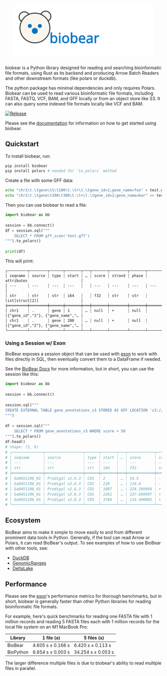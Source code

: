 <h1 align="center">
    <img src="https://raw.githubusercontent.com/wheretrue/biobear/main/.github/biobear.svg" width="450px" alt="biobear" />
</h1>

biobear is a Python library designed for reading and searching bioinformatic file formats, using Rust as its backend and producing Arrow Batch Readers and other downstream formats (like polars or duckdb).

The python package has minimal dependencies and only requires Polars. Biobear can be used to read various bioinformatic file formats, including FASTA, FASTQ, VCF, BAM, and GFF locally or from an object store like S3. It can also query some indexed file formats locally like VCF and BAM.

[![Release](https://github.com/wheretrue/biobear/actions/workflows/release.yml/badge.svg)](https://github.com/wheretrue/biobear/actions/workflows/release.yml)

Please see the [documentation] for information on how to get started using biobear.

## Quickstart

To install biobear, run:

```bash
pip install biobear
pip install polars # needed for `to_polars` method
```

Create a file with some GFF data:

```bash
echo "chr1\t.\tgene\t1\t100\t.\t+\t.\tgene_id=1;gene_name=foo" > test.gff
echo "chr1\t.\tgene\t200\t300\t.\t+\t.\tgene_id=2;gene_name=bar" >> test.gff
```

Then you can use biobear to read a file:

```python
import biobear as bb

session = bb.connect()
df = session.sql("""
    SELECT * FROM gff_scan('test.gff')
""").to_polars()

print(df)
```

This will print:

```text
┌─────────┬────────┬──────┬───────┬───┬───────┬────────┬───────┬───────────────────────────────────┐
│ seqname ┆ source ┆ type ┆ start ┆ … ┆ score ┆ strand ┆ phase ┆ attributes                        │
│ ---     ┆ ---    ┆ ---  ┆ ---   ┆   ┆ ---   ┆ ---    ┆ ---   ┆ ---                               │
│ str     ┆ str    ┆ str  ┆ i64   ┆   ┆ f32   ┆ str    ┆ str   ┆ list[struct[2]]                   │
╞═════════╪════════╪══════╪═══════╪═══╪═══════╪════════╪═══════╪═══════════════════════════════════╡
│ chr1    ┆ .      ┆ gene ┆ 1     ┆ … ┆ null  ┆ +      ┆ null  ┆ [{"gene_id","1"}, {"gene_name","… │
│ chr1    ┆ .      ┆ gene ┆ 200   ┆ … ┆ null  ┆ +      ┆ null  ┆ [{"gene_id","2"}, {"gene_name","… │
└─────────┴────────┴──────┴───────┴───┴───────┴────────┴───────┴───────────────────────────────────┘
```

### Using a Session w/ Exon

BioBear exposes a session object that can be used with [exon][] to work with files directly in SQL, then eventually convert them to a DataFrame if needed.

See the [BioBear Docs][documentation] for more information, but in short, you can use the session like this:

```python
import biobear as bb

session = bb.connect()

session.sql("""
CREATE EXTERNAL TABLE gene_annotations_s3 STORED AS GFF LOCATION 's3://BUCKET/TenflaDSM28944/IMG_Data/Ga0451106_prodigal.gff'
""")

df = session.sql("""
    SELECT * FROM gene_annotations_s3 WHERE score > 50
""").to_polars()
df.head()
# shape: (5, 9)
# ┌──────────────┬─────────────────┬──────┬───────┬───┬────────────┬────────┬───────┬───────────────────────────────────┐
# │ seqname      ┆ source          ┆ type ┆ start ┆ … ┆ score      ┆ strand ┆ phase ┆ attributes                        │
# │ ---          ┆ ---             ┆ ---  ┆ ---   ┆   ┆ ---        ┆ ---    ┆ ---   ┆ ---                               │
# │ str          ┆ str             ┆ str  ┆ i64   ┆   ┆ f32        ┆ str    ┆ str   ┆ list[struct[2]]                   │
# ╞══════════════╪═════════════════╪══════╪═══════╪═══╪════════════╪════════╪═══════╪═══════════════════════════════════╡
# │ Ga0451106_01 ┆ Prodigal v2.6.3 ┆ CDS  ┆ 2     ┆ … ┆ 54.5       ┆ -      ┆ 0     ┆ [{"ID",["Ga0451106_01_2_238"]}, … │
# │ Ga0451106_01 ┆ Prodigal v2.6.3 ┆ CDS  ┆ 228   ┆ … ┆ 114.0      ┆ -      ┆ 0     ┆ [{"ID",["Ga0451106_01_228_941"]}… │
# │ Ga0451106_01 ┆ Prodigal v2.6.3 ┆ CDS  ┆ 1097  ┆ … ┆ 224.399994 ┆ +      ┆ 0     ┆ [{"ID",["Ga0451106_01_1097_2257"… │
# │ Ga0451106_01 ┆ Prodigal v2.6.3 ┆ CDS  ┆ 2261  ┆ … ┆ 237.699997 ┆ +      ┆ 0     ┆ [{"ID",["Ga0451106_01_2261_3787"… │
# │ Ga0451106_01 ┆ Prodigal v2.6.3 ┆ CDS  ┆ 3784  ┆ … ┆ 114.400002 ┆ +      ┆ 0     ┆ [{"ID",["Ga0451106_01_3784_4548"… │
# └──────────────┴─────────────────┴──────┴───────┴───┴────────────┴────────┴───────┴───────────────────────────────────┘
```

## Ecosystem

BioBear aims to make it simple to move easily to and from different prominent data tools in Python. Generally, if the tool can read Arrow or Polars, it can read BioBear's output. To see examples of how to use BioBear with other tools, see:

* [DuckDB][DuckDB Integration]
* [GenomicRanges]
* [DeltaLake]


## Performance

Please see the [exon][]'s performance metrics for thorough benchmarks, but in short, biobear is generally faster than other Python libraries for reading bioinformatic file formats.

For example, here's quick benchmarks for reading one FASTA file with 1 million records and reading 5 FASTA files each with 1 million records for the local file system on an M1 MacBook Pro:

| Library   | 1 file (s)         | 5 files (s)         |
|-----------|--------------------|---------------------|
| BioBear   | 4.605 s ±  0.166 s | 6.420 s ±  0.113 s  |
| BioPython | 6.654 s ±  0.003 s | 34.254 s ±  0.053 s |

The larger difference multiple files is due to biobear's ability to read multiple files in parallel.

[exon]: https://github.com/wheretrue/exon/tree/main/exon-benchmarks
[duckdb]: https://duckdb.org/
[documentation]: https://www.wheretrue.dev/docs/exon/biobear/.
[DuckDB Integration]: https://www.wheretrue.dev/docs/exon/biobear/duckdb-integration
[DeltaLake]: https://www.wheretrue.dev/docs/exon/biobear/delta-lake-integration/
[GenomicRanges]: https://www.wheretrue.dev/docs/exon/biobear/genomicranges-integration
